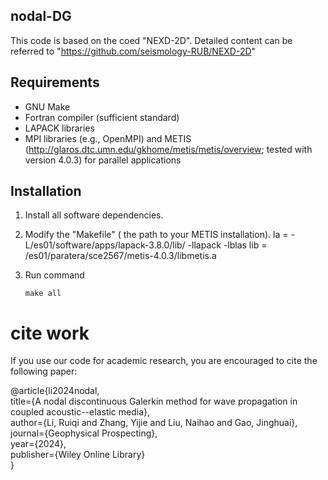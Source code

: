 ## nodal-DG
This code is based on the coed "NEXD-2D". Detailed content can be referred to "https://github.com/seismology-RUB/NEXD-2D"

## Requirements

* GNU Make
* Fortran compiler (sufficient standard)
* LAPACK libraries
* MPI libraries (e.g., OpenMPI) and METIS (http://glaros.dtc.umn.edu/gkhome/metis/metis/overview; tested with version 4.0.3) for parallel applications


## Installation

1. Install all software dependencies.

2. Modify the "Makefile" ( the path to your METIS installation).
		la = -L/es01/software/apps/lapack-3.8.0/lib/ -llapack -lblas
		lib = /es01/paratera/sce2567/metis-4.0.3/libmetis.a 

3. Run command
     ```
     make all
     ```

# cite work
If you use our code for academic research, you are encouraged to cite the following paper:

@article{li2024nodal,  
  title={A nodal discontinuous Galerkin method for wave propagation in coupled acoustic--elastic media},  
  author={Li, Ruiqi and Zhang, Yijie and Liu, Naihao and Gao, Jinghuai},  
  journal={Geophysical Prospecting},  
  year={2024},  
  publisher={Wiley Online Library}  
}
